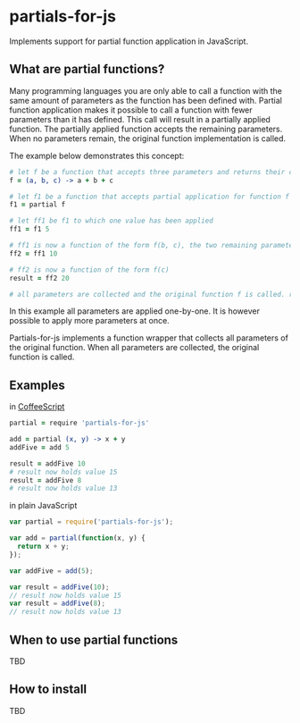 partials-for-js
===============

Implements support for partial function application in JavaScript.

What are partial functions?
---------------------------

Many programming languages you are only able to call a function with the same amount of parameters as the function has been defined with.
Partial function application makes it possible to call a function with fewer parameters than it has defined. This call will result in a partially applied function.
The partially applied function accepts the remaining parameters. When no parameters remain, the original function implementation is called.

The example below demonstrates this concept:

```coffeescript
# let f be a function that accepts three parameters and returns their cummulative value
f = (a, b, c) -> a + b + c

# let f1 be a function that accepts partial application for function f
f1 = partial f

# let ff1 be f1 to which one value has been applied
ff1 = f1 5

# ff1 is now a function of the form f(b, c), the two remaining parameters
ff2 = ff1 10

# ff2 is now a function of the form f(c)
result = ff2 20

# all parameters are collected and the original function f is called. result now holds value 35.
```

In this example all parameters are applied one-by-one. It is however possible to apply more parameters at once.

Partials-for-js implements a function wrapper that collects all parameters of the original function. When all parameters are collected, the original function is called.

Examples
--------

in [CoffeeScript](http://coffeescript.org/)

```coffeescript
partial = require 'partials-for-js'

add = partial (x, y) -> x + y
addFive = add 5

result = addFive 10
# result now holds value 15
result = addFive 8
# result now holds value 13
```

in plain JavaScript

```javascript
var partial = require('partials-for-js');

var add = partial(function(x, y) {
  return x + y;
});

var addFive = add(5);

var result = addFive(10);
// result now holds value 15
var result = addFive(8);
// result now holds value 13
```

When to use partial functions
-----------------------------

TBD

How to install
--------------

TBD